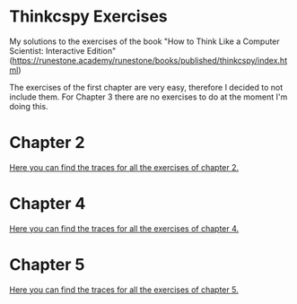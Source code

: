 # Thinkcspy Exercises

My solutions to the exercises of the book "How to Think Like a Computer Scientist: Interactive Edition" (https://runestone.academy/runestone/books/published/thinkcspy/index.html)

The exercises of the first chapter are very easy, therefore I decided to not include them. For Chapter 3 there are no exercises to do at the moment I'm doing this.

# Chapter 2

[Here you can find the traces for all the exercises of chapter 2.](https://runestone.academy/runestone/books/published/thinkcspy/SimplePythonData/Exercises.html)

# Chapter 4

[Here you can find the traces for all the exercises of chapter 4.](https://runestone.academy/runestone/books/published/thinkcspy/PythonTurtle/Exercises.html)

# Chapter 5

[Here you can find the traces for all the exercises of chapter 5.](https://runestone.academy/runestone/books/published/thinkcspy/PythonModules/Exercises.html)
